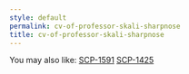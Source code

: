 ```yaml
---
style: default
permalink: cv-of-professor-skali-sharpnose
title: cv-of-professor-skali-sharpnose
---
```

You may also like:
[SCP-1591](http://scp-wiki.net/scp-1591)
[SCP-1425](http://scp-wiki.net/scp-1425)